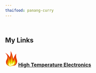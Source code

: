 ```yaml
---
thaifood: panang-curry
---
```


<pre>

</pre>
## My Links
### <img src="/images/fire.png" height="50px"> [High Temperature Electronics](https://bob-mayo.gitbook.io/high-temperature-electronics/) 

